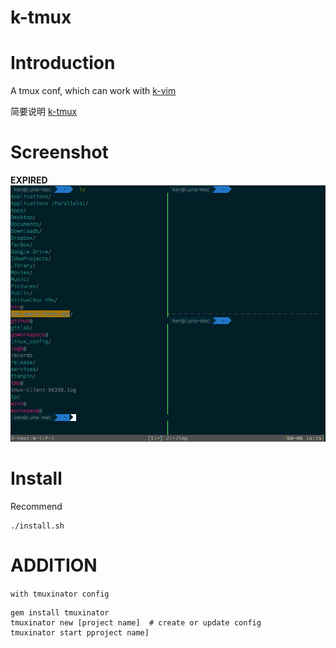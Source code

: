 # k-tmux

# Introduction

A tmux conf, which can work with [k-vim](https://github.com/wklken/k-vim)

简要说明 [k-tmux](http://www.wklken.me/posts/2015/08/06/linux-tmux.html)

# Screenshot

**EXPIRED**
![screenshot](https://raw.githubusercontent.com/wklken/gallery/master/tmux/tmux.png)

# Install

Recommend

```
./install.sh
```

ADDITION
========

`with tmuxinator config`

```
gem install tmuxinator
tmuxinator new [project name]  # create or update config
tmuxinator start pproject name]
```
